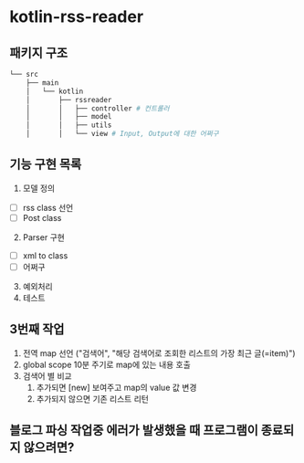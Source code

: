 # kotlin-rss-reader


## 패키지 구조
```bash
└── src
    ├── main
    │   └── kotlin
    │       ├── rssreader
    │       │   ├── controller # 컨트롤러
    │       │   ├── model
    │       │   ├── utils
    │       │   └── view # Input, Output에 대한 어쩌구
```

## 기능 구현 목록
1. 모델 정의
- [ ] rss class 선언
- [ ] Post class
2. Parser 구현
- [ ] xml to class
- [ ] 어쩌구
3. 예외처리
4. 테스트

## 3번째 작업
1. 전역 map 선언 ("검색어", "해당 검색어로 조회한 리스트의 가장 최근 글(=item)")
2. global scope 10분 주기로 map에 있는 내용 호출
3. 검색어 별 비교
   1. 추가되면 [new] 보여주고 map의 value 값 변경
   2. 추가되지 않으면 기존 리스트 리턴

## 블로그 파싱 작업중 에러가 발생했을 때 프로그램이 종료되지 않으려면?
